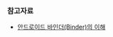 ### 참고자료

- [안드로이드 바인더(Binder)의 이해](https://www.oss.kr/info_techtip/show/32d5f561-b998-496c-a328-a58a5555e2c6)
